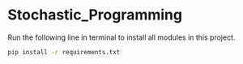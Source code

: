 # Stochastic_Programming

Run the following line in terminal to install all modules in this project.

```sh
pip install -r requirements.txt
```